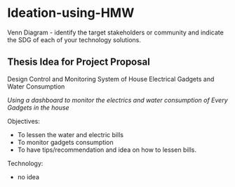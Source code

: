 # Ideation-using-HMW
Venn Diagram - identify the target stakeholders or community and indicate the SDG of each of your technology solutions.

## Thesis Idea for Project Proposal
Design Control and Monitoring System of House Electrical Gadgets and Water Consumption

_Using a dashboard to monitor the electrics and water consumption of Every Gadgets in the house_

Objectives:
- To lessen the water and electric bills
- To monitor gadgets consumption
- To have tips/recommendation and idea on how to lessen bills. 

Technology:
- no idea
